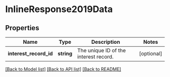 # InlineResponse2019Data

## Properties
Name | Type | Description | Notes
------------ | ------------- | ------------- | -------------
**interest_record_id** | **string** | The unique ID of the interest record. | [optional] 

[[Back to Model list]](../../README.md#documentation-for-models) [[Back to API list]](../../README.md#documentation-for-api-endpoints) [[Back to README]](../../README.md)

